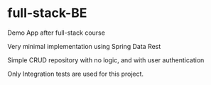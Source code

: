 # full-stack-BE
Demo App after full-stack course

Very minimal implementation using Spring Data Rest

Simple CRUD repository with no logic, and with user authentication

Only Integration tests are used for this project.